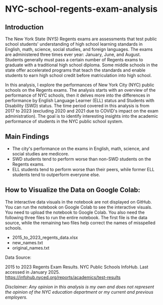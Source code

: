 # NYC-school-regents-exam-analysis

## Introduction
The New York State (NYS) Regents exams are assessments that test public school students' understanding of high school learning standards in English, math, science, social studies, and foreign languages. The exams are administered three times ever year: January, June, and August. Students generally must pass a certain number of Regents exams to graduate with a traditional high school diploma. Some middle schools in the state offer accelerated programs that teach the standards and enable students to earn high school credit before matriculation into high school.

In this analysis, I explore the performances of New York City (NYC) public schools on the Regents exams. The analysis starts with an overview of the performance of NYC schools, then it delves more into the differences in performance by English Language Learner (ELL) status and Students with Disability (SWD) status. The time period covered in this analysis is from 2017 to 2023 (excluding 2020 and 2021 due to COVID's impact on the exam administration). The goal is to identify interesting insights into the academic performance of students in the NYC public school system.

## Main Findings

*  The city's performance on the exams in English, math, science, and social studies are medicore.
*  SWD students tend to perform worse than non-SWD students on the Regents exams.
*  ELL students tend to perform worse than their peers, while former ELL students tend to outperform everyone else.

## How to Visualize the Data on Google Colab:

The interactive data visuals in the notebook are not displayed on GitHub. You can run the notebook on Google Colab to see the interactive visuals. You need to upload the notebook to Google Colab. You also need the following three files to run the entire notebook. 
The first file is the data source, while the remaining two files help correct the names of misspelled schools.

*   2015_to_2023_regents_data.xlsx
*   new_names.txt
*   original_names.txt

Data Source:

2015 to 2023 Regents Exam Results. NYC Public Schools InfoHub. Last accessed in January 2025. https://infohub.nyced.org/reports/academics/test-results

*Disclaimer: Any opinion in this analysis is my own and does not represent the opinion of the NYC education department or my current and previous employers.*
